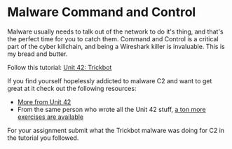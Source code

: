 # Malware Command and Control

  

Malware usually needs to talk out of the network to do it's thing, and
that's the perfect time for you to catch them. Command and Control is a
critical part of the cyber killchain, and being a Wireshark killer is
invaluable. This is my bread and butter. 

Follow this tutorial: [Unit 42:
Trickbot](https://unit42.paloaltonetworks.com/wireshark-tutorial-examining-trickbot-infections/) 

If you find yourself hopelessly addicted to malware C2 and want to get
great at it check out the following resources:

-   [More from Unit
    42](https://unit42.paloaltonetworks.com/?search_field=wireshark&pg=1)
-   From the same person who wrote all the Unit 42 stuff, [a ton more
    exercises are
    available](https://www.malware-traffic-analysis.net/training-exercises.html)

For your assignment submit what the Trickbot malware was doing for C2 in
the tutorial you followed.
